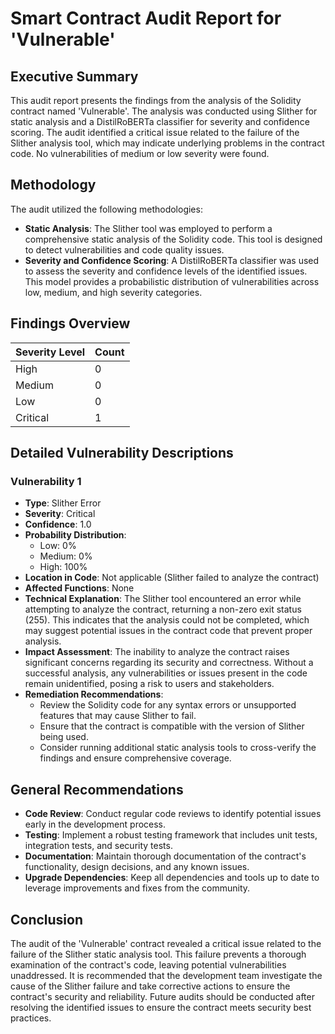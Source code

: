 # Smart Contract Audit Report for 'Vulnerable'

## Executive Summary
This audit report presents the findings from the analysis of the Solidity contract named 'Vulnerable'. The analysis was conducted using Slither for static analysis and a DistilRoBERTa classifier for severity and confidence scoring. The audit identified a critical issue related to the failure of the Slither analysis tool, which may indicate underlying problems in the contract code. No vulnerabilities of medium or low severity were found.

## Methodology
The audit utilized the following methodologies:
- **Static Analysis**: The Slither tool was employed to perform a comprehensive static analysis of the Solidity code. This tool is designed to detect vulnerabilities and code quality issues.
- **Severity and Confidence Scoring**: A DistilRoBERTa classifier was used to assess the severity and confidence levels of the identified issues. This model provides a probabilistic distribution of vulnerabilities across low, medium, and high severity categories.

## Findings Overview
| Severity Level | Count |
|----------------|-------|
| High           | 0     |
| Medium         | 0     |
| Low            | 0     |
| Critical       | 1     |

## Detailed Vulnerability Descriptions

### Vulnerability 1
- **Type**: Slither Error
- **Severity**: Critical
- **Confidence**: 1.0
- **Probability Distribution**: 
  - Low: 0%
  - Medium: 0%
  - High: 100%
- **Location in Code**: Not applicable (Slither failed to analyze the contract)
- **Affected Functions**: None
- **Technical Explanation**: The Slither tool encountered an error while attempting to analyze the contract, returning a non-zero exit status (255). This indicates that the analysis could not be completed, which may suggest potential issues in the contract code that prevent proper analysis.
- **Impact Assessment**: The inability to analyze the contract raises significant concerns regarding its security and correctness. Without a successful analysis, any vulnerabilities or issues present in the code remain unidentified, posing a risk to users and stakeholders.
- **Remediation Recommendations**: 
  - Review the Solidity code for any syntax errors or unsupported features that may cause Slither to fail.
  - Ensure that the contract is compatible with the version of Slither being used.
  - Consider running additional static analysis tools to cross-verify the findings and ensure comprehensive coverage.

## General Recommendations
- **Code Review**: Conduct regular code reviews to identify potential issues early in the development process.
- **Testing**: Implement a robust testing framework that includes unit tests, integration tests, and security tests.
- **Documentation**: Maintain thorough documentation of the contract's functionality, design decisions, and any known issues.
- **Upgrade Dependencies**: Keep all dependencies and tools up to date to leverage improvements and fixes from the community.

## Conclusion
The audit of the 'Vulnerable' contract revealed a critical issue related to the failure of the Slither static analysis tool. This failure prevents a thorough examination of the contract's code, leaving potential vulnerabilities unaddressed. It is recommended that the development team investigate the cause of the Slither failure and take corrective actions to ensure the contract's security and reliability. Future audits should be conducted after resolving the identified issues to ensure the contract meets security best practices.